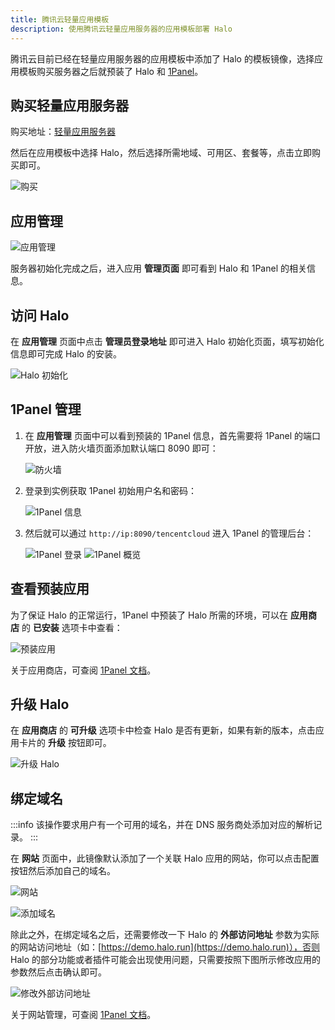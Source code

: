 ```yaml
---
title: 腾讯云轻量应用模板
description: 使用腾讯云轻量应用服务器的应用模板部署 Halo
---
```


腾讯云目前已经在轻量应用服务器的应用模板中添加了 Halo 的模板镜像，选择应用模板购买服务器之后就预装了 Halo 和 [1Panel](https://1panel.cn/)。

## 购买轻量应用服务器

购买地址：[轻量应用服务器](https://buy.cloud.tencent.com/lighthouse?blueprintType=APP_OS&blueprintOfficialId=lhbp-pjoqcja2&regionId=8&zone=ap-beijing-3&bundleId=bundle_starter_mc_med2_01&loginSet=AUTO&from=lh-console)

然后在应用模板中选择 Halo，然后选择所需地域、可用区、套餐等，点击立即购买即可。

![购买](/img/install/tencent-cloud-lighthouse/buy.png)

## 应用管理

![应用管理](/img/install/tencent-cloud-lighthouse/application.png)

服务器初始化完成之后，进入应用 **管理页面** 即可看到 Halo 和 1Panel 的相关信息。

## 访问 Halo

在 **应用管理** 页面中点击 **管理员登录地址** 即可进入 Halo 初始化页面，填写初始化信息即可完成 Halo 的安装。

![Halo 初始化](/img/install/tencent-cloud-lighthouse/halo-setup.png)

## 1Panel 管理

1. 在 **应用管理** 页面中可以看到预装的 1Panel 信息，首先需要将 1Panel 的端口开放，进入防火墙页面添加默认端口 8090 即可：

    ![防火墙](/img/install/tencent-cloud-lighthouse/firewall.png)
2. 登录到实例获取 1Panel 初始用户名和密码：

    ![1Panel 信息](/img/install/tencent-cloud-lighthouse/1panel-info.png)
3. 然后就可以通过 `http://ip:8090/tencentcloud` 进入 1Panel 的管理后台：

    ![1Panel 登录](/img/install/tencent-cloud-lighthouse/1panel-login.png)
    ![1Panel 概览](/img/install/tencent-cloud-lighthouse/1panel-overview.png)

## 查看预装应用

为了保证 Halo 的正常运行，1Panel 中预装了 Halo 所需的环境，可以在 **应用商店** 的 **已安装** 选项卡中查看：

![预装应用](/img/install/tencent-cloud-lighthouse/installed-apps.png)

关于应用商店，可查阅 [1Panel 文档](https://1panel.cn/docs/user_manual/appstore/appstore/)。

## 升级 Halo

在 **应用商店** 的 **可升级** 选项卡中检查 Halo 是否有更新，如果有新的版本，点击应用卡片的 **升级** 按钮即可。

![升级 Halo](/img/install/tencent-cloud-lighthouse/upgrade.png)

## 绑定域名

:::info
该操作要求用户有一个可用的域名，并在 DNS 服务商处添加对应的解析记录。
:::

在 **网站** 页面中，此镜像默认添加了一个关联 Halo 应用的网站，你可以点击配置按钮然后添加自己的域名。

![网站](/img/install/tencent-cloud-lighthouse/websites.png)

![添加域名](/img/install/tencent-cloud-lighthouse/domain.png)

除此之外，在绑定域名之后，还需要修改一下 Halo 的 **外部访问地址** 参数为实际的网站访问地址（如：[https://demo.halo.run](https://demo.halo.run)），否则 Halo 的部分功能或者插件可能会出现使用问题，只需要按照下图所示修改应用的参数然后点击确认即可。

![修改外部访问地址](/img/install/tencent-cloud-lighthouse/external-url.png)

关于网站管理，可查阅 [1Panel 文档](https://1panel.cn/docs/user_manual/websites/websites/)。
